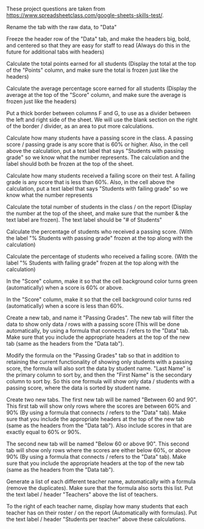 These project questions are taken from https://www.spreadsheetclass.com/google-sheets-skills-test/.

Rename the tab with the raw data, to "Data"

Freeze the header row of the "Data" tab, and make the headers big, bold, and centered so that they are easy for staff to read (Always do this in the future for additional tabs with headers)

Calculate the total points earned for all students (Display the total at the top of the "Points" column, and make sure the total is frozen just like the headers)

Calculate the average percentage score earned for all students (Display the average at the top of the "Score" column, and make sure the average is frozen just like the headers)

Put a thick border between columns F and G, to use as a divider between the left and right side of the sheet. We will use the blank section on the right of the border / divider, as an area to put more calculations.

Calculate how many students have a passing score in the class. A passing score / passing grade is any score that is 60% or higher. Also, in the cell above the calculation, put a text label that says "Students with passing grade" so we know what the number represents. The calculation and the label should both be frozen at the top of the sheet.

Calculate how many students received a failing score on their test. A failing grade is any score that is less than 60%. Also, in the cell above the calculation, put a text label that says "Students with failing grade" so we know what the number represents

Calculate the total number of students in the class / on the report (Display the number at the top of the sheet, and make sure that the number & the text label are frozen). The text label should be "# of Students"

Calculate the percentage of students who received a passing score. (With the label "% Students with passing grade" frozen at the top along with the calculation)

Calculate the percentage of students who received a failing score. (With the label "% Students with failing grade" frozen at the top along with the calculation)

In the "Score" column, make it so that the cell background color turns green (automatically) when a score is 60% or above.

In the "Score" column, make it so that the cell background color turns red (automatically) when a score is less than 60%.

Create a new tab, and name it "Passing Grades". The new tab will filter the data to show only data / rows with a passing score (This will be done automatically, by using a formula that connects / refers to the "Data" tab. Make sure that you include the appropriate headers at the top of the new tab (same as the headers from the "Data tab").

Modify the formula on the "Passing Grades" tab so that in addition to retaining the current functionality of showing only students with a passing score, the formula will also sort the data by student name. "Last Name" is the primary column to sort by, and then the "First Name" is the secondary column to sort by. So this one formula will show only data / students with a passing score, where the data is sorted by student name.

Create two new tabs. The first new tab will be named "Between 60 and 90". This first tab will show only rows where the scores are between 60% and 90% (By using a formula that connects / refers to the "Data" tab). Make sure that you include the appropriate headers at the top of the new tab (same as the headers from the "Data tab"). Also include scores in that are exactly equal to 60% or 90%.

The second new tab will be named "Below 60 or above 90". This second tab will show only rows where the scores are either below 60%, or above 90% (By using a formula that connects / refers to the "Data" tab). Make sure that you include the appropriate headers at the top of the new tab (same as the headers from the "Data tab").

Generate a list of each different teacher name, automatically with a formula (remove the duplicates). Make sure that the formula also sorts this list. Put the text label / header "Teachers" above the list of teachers.

To the right of each teacher name, display how many students that each teacher has on their roster / on the report (Automatically with formulas). Put the text label / header "Students per teacher" above these calculations.